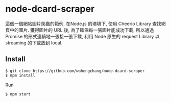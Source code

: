 # node-dcard-scraper
這個一個網站圖片爬蟲的範例, 在Node.js 的環境下, 使用 Cheerio Library 查找網頁中的圖片. 獲得圖片的 URL 後, 為了確保每一張圖片能成功下載, 所以通過 Promise 的形式連續地一張接一張下載, 利用 Node 原生的 request Library 以 streaming 的下載放到 local.

## Install
```
$ git clone https://github.com/wahengchang/node-dcard-scraper
$ npm install
```

Run
```js
$ npm start
```
